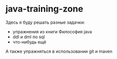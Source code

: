 # java-training-zone

Здесь я буду решать разные задачки:
- упражнения из книги Философия java
- ddl и dml по sql
- что-нибудь ещё

А также упражняться в использовании git и maven
